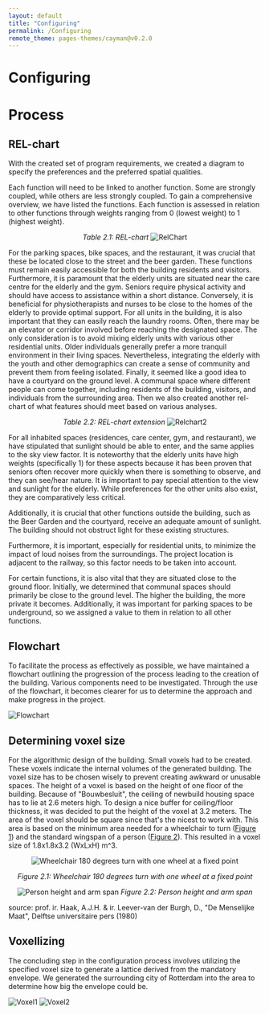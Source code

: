 ```yaml
---
layout: default
title: "Configuring"
permalink: /Configuring
remote_theme: pages-themes/cayman@v0.2.0
---
```


# Configuring 
# Process

## REL-chart

With the created set of program requirements, we created a diagram to specify the preferences and the preferred spatial qualities.

Each function will need to be linked to another function. Some are strongly coupled, while others are less strongly coupled. To gain a comprehensive overview, we have listed the functions. Each function is assessed in relation to other functions through weights ranging from 0 (lowest weight) to 1 (highest weight).

<div align="center">
  <em>Table 2.1: REL-chart</em>
  <img src="assets/RelChart.png" alt="RelChart">
</div>

For the parking spaces, bike spaces, and the restaurant, it was crucial that these be located close to the street and the beer garden. These functions must remain easily accessible for both the building residents and visitors. 
Furthermore, it is paramount that the elderly units are situated near the care centre for the elderly and the gym. Seniors require physical activity and should have access to assistance within a short distance. Conversely, it is beneficial for physiotherapists and nurses to be close to the homes of the elderly to provide optimal support. 
For all units in the building, it is also important that they can easily reach the laundry rooms. Often, there may be an elevator or corridor involved before reaching the designated space. The only consideration is to avoid mixing elderly units with various other residential units. Older individuals generally prefer a more tranquil environment in their living spaces. Nevertheless, integrating the elderly with the youth and other demographics can create a sense of community and prevent them from feeling isolated. 
Finally, it seemed like a good idea to have a courtyard on the ground level. A communal space where different people can come together, including residents of the building, visitors, and individuals from the surrounding area. 
Then we also created another rel-chart of what features should meet based on various analyses.

<div align="center">
  <em>Table 2.2: REL-chart extension</em>
  <img src="assets/Relchart2.png" alt="Relchart2">
</div>

For all inhabited spaces (residences, care center, gym, and restaurant), we have stipulated that sunlight should be able to enter, and the same applies to the sky view factor. It is noteworthy that the elderly units have high weights (specifically 1) for these aspects because it has been proven that seniors often recover more quickly when there is something to observe, and they can see/hear nature. It is important to pay special attention to the view and sunlight for the elderly. While preferences for the other units also exist, they are comparatively less critical. 

Additionally, it is crucial that other functions outside the building, such as the Beer Garden and the courtyard, receive an adequate amount of sunlight. The building should not obstruct light for these existing structures. 

Furthermore, it is important, especially for residential units, to minimize the impact of loud noises from the surroundings. The project location is adjacent to the railway, so this factor needs to be taken into account. 

For certain functions, it is also vital that they are situated close to the ground floor. Initially, we determined that communal spaces should primarily be close to the ground level. The higher the building, the more private it becomes. Additionally, it was important for parking spaces to be underground, so we assigned a value to them in relation to all other functions. 

## Flowchart 

To facilitate the process as effectively as possible, we have maintained a flowchart outlining the progression of the process leading to the creation of the building. Various components need to be investigated. Through the use of the flowchart, it becomes clearer for us to determine the approach and make progress in the project. 

![Flowchart](assets/Flowchart.jpg)

## Determining voxel size 

For the algorithmic design of the building. Small voxels had to be created. These voxels indicate the internal volumes of the generated building. The voxel size has to be chosen wisely to prevent creating awkward or unusable spaces. The height of a voxel is based on the height of one floor of the building. Because of "Bouwbesluit", the ceiling of newbuild housing space has to lie at 2.6 meters high. To design a nice buffer for ceiling/floor thickness, it was decided to put the height of the voxel at 3.2 meters. The area of the voxel should be square since that's the nicest to work with. This area is based on the minimum area needed for a wheelchair to turn ([Figure 1](#wheelchair-turn)) and the standard wingspan of a person ([Figure 2](#Person-size)). This resulted in a voxel size of 1.8x1.8x3.2 (WxLxH) m^3.

<div align="center">
  <img src="https://github.com/CSFAlliance/csfalliance.github.io/assets/93916885/423155a7-9e08-46ef-bafa-203f8e75ff69" alt="Wheelchair 180 degrees turn with one wheel at a fixed point">
  <p>
  <em>Figure 2.1: Wheelchair 180 degrees turn with one wheel at a fixed point</em></p>
</div>

<div align="center">
  <img src="https://github.com/CSFAlliance/csfalliance.github.io/assets/93916885/c659e5df-4efd-4539-b298-9f37dfe98c6a" alt="Person height and arm span">
  <em>Figure 2.2: Person height and arm span</em>
</div>

source: prof. ir. Haak, A.J.H. & ir. Leever-van der Burgh, D., "De Menselijke Maat", Delftse universitaire pers (1980)

## Voxellizing 

The concluding step in the configuration process involves utilizing the specified voxel size to generate a lattice derived from the mandatory envelope. We generated the surrounding city of Rotterdam into the area to determine how big the envelope could be. 

![Voxel1](assets/voxel1.jpg)
![Voxel2](assets/Voxel2.jpg)




